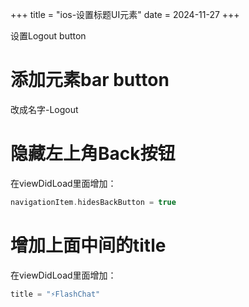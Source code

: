 +++
title = "ios-设置标题UI元素"
date = 2024-11-27
+++

设置Logout button

# 添加元素bar button
改成名字-Logout

# 隐藏左上角Back按钮

在viewDidLoad里面增加：

```swift
navigationItem.hidesBackButton = true
```

# 增加上面中间的title

在viewDidLoad里面增加：

```swift
title = "⚡️FlashChat"
```
